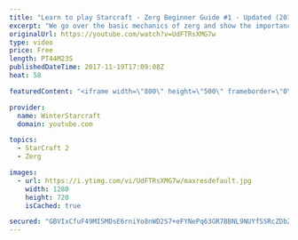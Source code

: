 ```yaml
---
title: "Learn to play Starcraft - Zerg Beginner Guide #1 - Updated (2017)"
excerpt: "We go over the basic mechanics of zerg and show the importance of understanding at least some of what your opponent is doing.  This guide is meant for players with an understanding of the objectives of starcraft but without any strong direction or gameplan, especially for each specific race! -- Watch"
originalUrl: https://youtube.com/watch?v=UdFTRsXMG7w
type: video
price: Free
length: PT44M23S
publishedDateTime: 2017-11-19T17:09:08Z
heat: 58

featuredContent: "<iframe width=\"800\" height=\"500\" frameborder=\"0\" src=\"https://www.youtube.com/embed/UdFTRsXMG7w\" allow=\"accelerometer; autoplay; encrypted-media; gyroscope; picture-in-picture\" allowfullscreen></iframe>"

provider:
  name: WinterStarcraft
  domain: youtube.com

topics:
  - StarCraft 2
  - Zerg

images:
  - url: https://i.ytimg.com/vi/UdFTRsXMG7w/maxresdefault.jpg
    width: 1280
    height: 720
    isCached: true

secured: "GBVIxCfuF49MISMDsE6rniYo8nWD2S7+eFYNePq63GR7BBNL9NUYfSSRcZDbZKHmHo4hDepRfrbgkHw6TBzdgK5Pt/FD/0jM3uIDBMeoNHHjrD/4gqec0fXcwpLvelC/LzMUwXxUrwjpIpnVlFZOsbL/UV9blMh3XilZWL7QUMVqEp7iJGXXjXAnzhps2H69+6zIwNKoa0bejDGlVsbh31gADZ/tG9VVTtE3yI2k6tTu1x8klN3/sYTnb0CGK5z1uUK0bCkbqJw+B55us+dA31pNepFoojafHfW3Z+mAoiNIqR/R5a8BJNb/4vapbaDxmpMIFfJ86kKEHu9bqJNSSeyordc8BQqL+uRISFVo7i/d6LtY4Y8oGlkeCYKis+3gBx+a3puSJ7yVPjGCWE1k5fF6Atr6mF0tqmcdRw0PMux4FUS5IQMubvU8aNIWOncm;mrf/T4g46FQVB8LQtGUG8A=="
---
```


